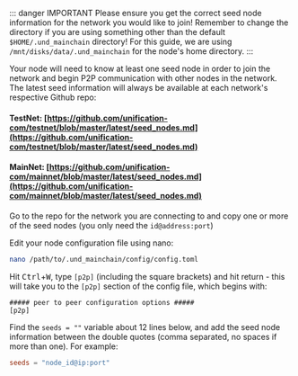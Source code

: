 ::: danger IMPORTANT
Please ensure you get the correct seed node information for the network you would like to join! Remember to change the
directory if you are using something other than the default `$HOME/.und_mainchain` directory!
For this guide, we are using `/mnt/disks/data/.und_mainchain` for the node's home directory.
:::

Your node will need to know at least one seed node in order to join the network
and begin P2P communication with other nodes in the network. The latest seed information will always be available at
each network's respective Github repo:

#### TestNet: [https://github.com/unification-com/testnet/blob/master/latest/seed_nodes.md](https://github.com/unification-com/testnet/blob/master/latest/seed_nodes.md)

#### MainNet: [https://github.com/unification-com/mainnet/blob/master/latest/seed_nodes.md](https://github.com/unification-com/mainnet/blob/master/latest/seed_nodes.md)

Go to the repo for the network you are connecting to and copy one or more of the seed nodes (you only need
the `id@address:port`)

Edit your node configuration file using nano:

```bash
nano /path/to/.und_mainchain/config/config.toml
```

Hit <kbd>Ctrl</kbd>+<kbd>W</kbd>, type `[p2p]` (including the square brackets) and hit return - this will take you to
the `[p2p]` section of the config file, which begins with:

```
##### peer to peer configuration options #####
[p2p]
```

Find the `seeds = ""` variable about 12 lines below, and add the seed node information between the double quotes (comma
separated, no spaces if more than one). For example:

```toml
seeds = "node_id@ip:port"
```
